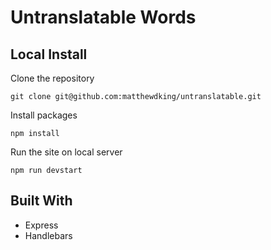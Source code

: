 # Untranslatable Words

## Local Install

Clone the repository
```
git clone git@github.com:matthewdking/untranslatable.git
```
Install packages
```
npm install
```
Run the site on local server
```
npm run devstart
```

## Built With
+ Express
+ Handlebars
